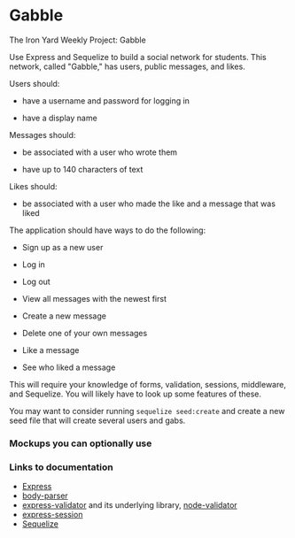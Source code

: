 # Gabble

The Iron Yard Weekly Project: Gabble

Use Express and Sequelize to build a social network for students. This network, called "Gabble," has users, public messages, and likes.

Users should:

* have a username and password for logging in

* have a display name

Messages should:

* be associated with a user who wrote them

* have up to 140 characters of text

Likes should:

* be associated with a user who made the like and a message that was liked

The application should have ways to do the following:

* Sign up as a new user

* Log in

* Log out

* View all messages with the newest first

* Create a new message

* Delete one of your own messages

* Like a message

* See who liked a message

This will require your knowledge of forms, validation, sessions, middleware, and Sequelize. You will likely have to look up some features of these.

You may want to consider running `sequelize seed:create` and create a new seed file that will create several users and gabs.

### Mockups you can optionally use



### Links to documentation

* [Express](https://expressjs.com/)
* [body-parser](https://github.com/expressjs/body-parser)
* [express-validator](https://github.com/ctavan/express-validator) and its underlying library, [node-validator](https://github.com/chriso/validator.js)
* [express-session](https://github.com/expressjs/session)
* [Sequelize](http://docs.sequelizejs.com/)
